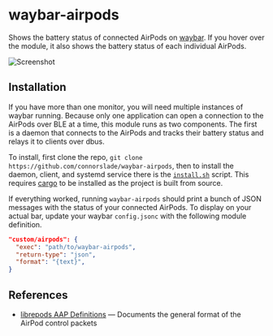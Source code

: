 # waybar-airpods

Shows the battery status of connected AirPods on [waybar](https://github.com/Alexays/Waybar).
If you hover over the module, it also shows the battery status of each individual AirPods.

![Screenshot](https://github.com/user-attachments/assets/3de3d40a-64d7-4084-9637-fc397358668d)

## Installation

If you have more than one monitor, you will need multiple instances of waybar running.
Because only one application can open a connection to the AirPods over BLE at a time, this module runs as two components.
The first is a daemon that connects to the AirPods and tracks their battery status and relays it to clients over dbus.

To install, first clone the repo, `git clone https://github.com/connorslade/waybar-airpods`, then to install the daemon, client, and systemd service there is the [`install.sh`](install.sh) script.
This requires [cargo](https://rustup.rs) to be installed as the project is built from source.

If everything worked, running `waybar-airpods` should print a bunch of JSON messages with the status of your connected AirPods.
To display on your actual bar, update your waybar `config.jsonc` with the following module definition.

```json
"custom/airpods": {
  "exec": "path/to/waybar-airpods",
  "return-type": "json",
  "format": "{text}",
}
```

## References

- [librepods AAP Definitions](https://github.com/kavishdevar/librepods/blob/main/AAP%20Definitions.md) &mdash; Documents the general format of the AirPod control packets
